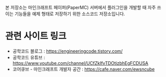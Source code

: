본 저장소는 마인크래프트 페이퍼(PaperMC) 서버에서 플러그인을 개발할 때 자주 쓰이는 기능들을 예제 형태로 저장하기 위한 소스코드 저장소입니다.

관련 사이트 링크
=
* 공학코드 블로그 : https://engineeringcode.tistory.com/
* 공학코드 유튜브 : https://www.youtube.com/channel/UCfZkIfvTDOtizbhEgFCDUSA
* 코어큐브 - 마인크래프트 개발자 공간 : https://cafe.naver.com/ewsncube
